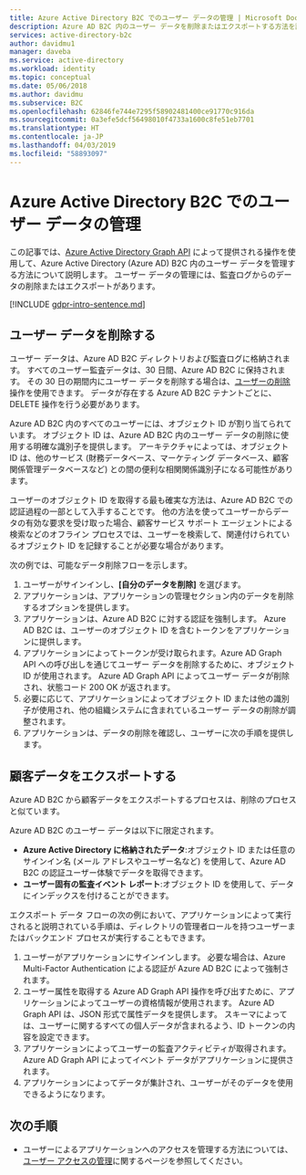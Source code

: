 ```yaml
---
title: Azure Active Directory B2C でのユーザー データの管理 | Microsoft Docs
description: Azure AD B2C 内のユーザー データを削除またはエクスポートする方法を説明します。
services: active-directory-b2c
author: davidmu1
manager: daveba
ms.service: active-directory
ms.workload: identity
ms.topic: conceptual
ms.date: 05/06/2018
ms.author: davidmu
ms.subservice: B2C
ms.openlocfilehash: 62846fe744e7295f58902481400ce91770c916da
ms.sourcegitcommit: 0a3efe5dcf56498010f4733a1600c8fe51eb7701
ms.translationtype: HT
ms.contentlocale: ja-JP
ms.lasthandoff: 04/03/2019
ms.locfileid: "58893097"
---
```

# <a name="manage-user-data-in-azure-active-directory-b2c"></a>Azure Active Directory B2C でのユーザー データの管理

 この記事では、[Azure Active Directory Graph API](/previous-versions/azure/ad/graph/api/api-catalog) によって提供される操作を使用して、Azure Active Directory (Azure AD) B2C 内のユーザー データを管理する方法について説明します。 ユーザー データの管理には、監査ログからのデータの削除またはエクスポートがあります。

[!INCLUDE [gdpr-intro-sentence.md](../../includes/gdpr-intro-sentence.md)]

## <a name="delete-user-data"></a>ユーザー データを削除する

ユーザー データは、Azure AD B2C ディレクトリおよび監査ログに格納されます。 すべてのユーザー監査データは、30 日間、Azure AD B2C に保持されます。 その 30 日の期間内にユーザー データを削除する場合は、[ユーザーの削除](/previous-versions/azure/ad/graph/api/users-operations#DeleteUser)操作を使用できます。 データが存在する Azure AD B2C テナントごとに、DELETE 操作を行う必要があります。 

Azure AD B2C 内のすべてのユーザーには、オブジェクト ID が割り当てられています。 オブジェクト ID は、Azure AD B2C 内のユーザー データの削除に使用する明確な識別子を提供します。 アーキテクチャによっては、オブジェクト ID は、他のサービス (財務データベース、マーケティング データベース、顧客関係管理データベースなど) との間の便利な相関関係識別子になる可能性があります。 

ユーザーのオブジェクト ID を取得する最も確実な方法は、Azure AD B2C での認証過程の一部として入手することです。 他の方法を使ってユーザーからデータの有効な要求を受け取った場合、顧客サービス サポート エージェントによる検索などのオフライン プロセスでは、ユーザーを検索して、関連付けられているオブジェクト ID を記録することが必要な場合があります。 

次の例では、可能なデータ削除フローを示します。

1. ユーザーがサインインし、**[自分のデータを削除]** を選びます。
2. アプリケーションは、アプリケーションの管理セクション内のデータを削除するオプションを提供します。
3. アプリケーションは、Azure AD B2C に対する認証を強制します。 Azure AD B2C は、ユーザーのオブジェクト ID を含むトークンをアプリケーションに提供します。 
4. アプリケーションによってトークンが受け取られます。Azure AD Graph API への呼び出しを通じてユーザー データを削除するために、オブジェクト ID が使用されます。 Azure AD Graph API によってユーザー データが削除され、状態コード 200 OK が返されます。
5. 必要に応じて、アプリケーションによってオブジェクト ID または他の識別子が使用され、他の組織システムに含まれているユーザー データの削除が調整されます。
6. アプリケーションは、データの削除を確認し、ユーザーに次の手順を提供します。

## <a name="export-customer-data"></a>顧客データをエクスポートする

Azure AD B2C から顧客データをエクスポートするプロセスは、削除のプロセスと似ています。

Azure AD B2C のユーザー データは以下に限定されます。

- **Azure Active Directory に格納されたデータ**:オブジェクト ID または任意のサインイン名 (メール アドレスやユーザー名など) を使用して、Azure AD B2C の認証ユーザー体験でデータを取得できます。 
- **ユーザー固有の監査イベント レポート**:オブジェクト ID を使用して、データにインデックスを付けることができます。

エクスポート データ フローの次の例において、アプリケーションによって実行されると説明されている手順は、ディレクトリの管理者ロールを持つユーザーまたはバックエンド プロセスが実行することもできます。

1. ユーザーがアプリケーションにサインインします。 必要な場合は、Azure Multi-Factor Authentication による認証が Azure AD B2C によって強制されます。
2. ユーザー属性を取得する Azure AD Graph API 操作を呼び出すために、アプリケーションによってユーザーの資格情報が使用されます。 Azure AD Graph API は、JSON 形式で属性データを提供します。 スキーマによっては、ユーザーに関するすべての個人データが含まれるよう、ID トークンの内容を設定できます。
3. アプリケーションによってユーザーの監査アクティビティが取得されます。 Azure AD Graph API によってイベント データがアプリケーションに提供されます。
4. アプリケーションによってデータが集計され、ユーザーがそのデータを使用できるようになります。

## <a name="next-steps"></a>次の手順

- ユーザーによるアプリケーションへのアクセスを管理する方法については、[ユーザー アクセスの管理](manage-user-access.md)に関するページを参照してください。




